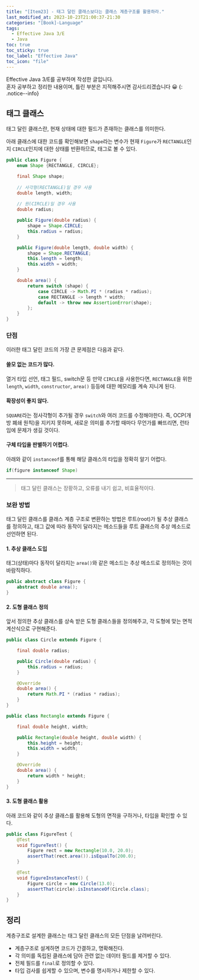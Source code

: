 ```yaml
---
title: "[Item23] - 태그 달린 클래스보다는 클래스 계층구조를 활용하라."
last_modified_at: 2023-10-23T21:00:37-21:30
categories: "[Book]-Language"
tags:
  - Effective Java 3/E
  - Java
toc: true
toc_sticky: true
toc_label: "Effective Java"
toc_icon: "file"
---
```


Effective Java 3/E를 공부하며 작성한 글입니다.<br>
혼자 공부하고 정리한 내용이며, 틀린 부분은 지적해주시면 감사드리겠습니다 😀
{: .notice--info}

## 태그 클래스

태그 달린 클래스란, 현재 상태에 대한 필드가 존재하는 클래스를 의미한다.

아래 클래스에 대한 코드를 확인해보면 `shape`라는 변수가 현재 `Figure`가 `RECTANGLE`인지 `CIRCLE`인지에 대한 상태를 반환하므로, 태그로 볼 수 있다.

```java
public class Figure {
    enum Shape {RECTANGLE, CIRCLE};

    final Shape shape;
    
    // 사각형(RECTANGLE)일 경우 사용
    double length, width;
    
    // 원(CIRCLE)일 경우 사용
    double radius;

    public Figure(double radius) {
        shape = Shape.CIRCLE;
        this.radius = radius;
    }

    public Figure(double length, double width) {
        shape = Shape.RECTANGLE;
        this.length = length;
        this.width = width;
    }

    double area() {
        return switch (shape) {
            case CIRCLE -> Math.PI * (radius * radius);
            case RECTANGLE -> length * width;
            default -> throw new AssertionError(shape);
        };
    }
}
```

### 단점

이러한 태그 달린 코드의 가장 큰 문제점은 다음과 같다.

#### 쓸모 없는 코드가 많다.

열거 타입 선언, 태그 필드, switch문 등 만약 `CIRCLE`을 사용한다면,
`RECTANGLE`을 위한 `length`, `width`, `constructor`, `area()` 등등에 대한 메모리를 계속 지니게 된다.

#### 확장성이 좋지 않다.

`SQUARE`라는 정사각형이 추가될 경우 `switch`와 여러 코드를 수정해야한다.
즉, OCP(개방 폐쇄 원칙)을 지키지 못하며, 새로운 의미를 추가할 때마다 무언가를 빠뜨리면, 런타임에 문제가 생길 것이다.

#### 구체 타입을 판별하기 어렵다.

아래와 같이 `instanceof`를 통해 해당 클래스의 타입을 정확히 알기 어렵다.

```java
if(figure instanceof Shape)
```

---

> 태그 달린 클래스는 장황하고, 오류를 내기 쉽고, 비효율적이다.

### 보완 방법

태그 달린 클래스를 클래스 계층 구조로 변환하는 방법은 루트(root)가 될 추상 클래스를 정의하고,
태그 값에 따라 동작이 달라지는 메소드들을 루트 클래스의 추상 메소드로 선언하면 된다.

#### 1. 추상 클래스 도입

태그(상태)마다 동작이 달라지는 `area()`와 같은 메소드는 추상 메소드로 정의하는 것이 바람직하다.

```java
public abstract class Figure {
    abstract double area();
}
```

#### 2. 도형 클래스 정의

앞서 정의한 추상 클래스를 상속 받은 도형 클래스들을 정의해주고, 각 도형에 맞는 면적 계산식으로 구현해준다.

```java
public class Circle extends Figure {

    final double radius;

    public Circle(double radius) {
        this.radius = radius;
    }

    @Override
    double area() {
        return Math.PI * (radius * radius);
    }
}
```

```java
public class Rectangle extends Figure {

    final double height, width;

    public Rectangle(double height, double width) {
        this.height = height;
        this.width = width;
    }

    @Override
    double area() {
        return width * height;
    }
}
```

#### 3. 도형 클래스 활용

아래 코드와 같이 추상 클래스를 활용해 도형의 면적을 구하거나, 타입을 확인할 수 있다.

```java
public class FigureTest {
    @Test
    void figureTest() {
        Figure rect = new Rectangle(10.0, 20.0);
        assertThat(rect.area()).isEqualTo(200.0);
    }

    @Test
    void figureInstanceTest() {
        Figure circle = new Circle(13.0);
        assertThat(circle).isInstanceOf(Circle.class);
    }
}
```

## 정리

계층구조로 설계한 클래스는 태그 달린 클래스의 모든 단점을 날려버린다.

- 계층구조로 설계하면 코드가 간결하고, 명확해진다.
- 각 의미를 독립된 클래스에 담아 관련 없는 데이터 필드를 제거할 수 있다.
- 전체 필드를 `final`로 정의할 수 있다.
- 타입 검사를 쉽게할 수 있으며, 변수를 명시하거나 제한할 수 있다.